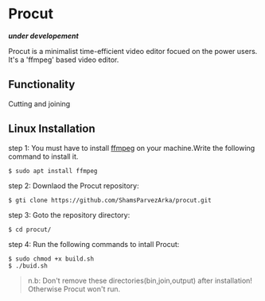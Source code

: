 # Procut
***under developement***

Procut is a minimalist time-efficient video editor focued on the power users. It's a 'ffmpeg' based video editor.

## Functionality
Cutting and joining

## Linux Installation
step 1: You must have to install [ffmpeg](http://ffmpeg.org/about.html) on your machine.Write the following command to install it.

	$ sudo apt install ffmpeg 
step 2: Downlaod the Procut repository:

	$ gti clone https://github.com/ShamsParvezArka/procut.git
step 3: Goto the repository directory:

	$ cd procut/
step 4: Run the following commands to intall Procut:

	$ sudo chmod +x build.sh
	$ ./buid.sh

> n.b: Don't remove these directories(bin,join,output) after installation! Otherwise Procut won't run.



